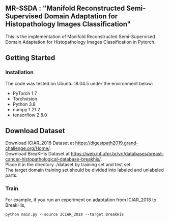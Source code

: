 ##  MR-SSDA : "Manifold Reconstructed Semi-Supervised Domain Adaptation for Histopathology Images Classification"

This is the implementation of Manifold Reconstructed Semi-Supervised Domain Adaptation for Histopathology Images Classification in Pytorch.

## Getting Started
### Installation
The code was tested on Ubuntu 18.04.5 under the environment below:
* PyTorch 1.7
* Torchvision
* Python 3.8
* numpy 1.21.2
* tensorflow 2.8.0

## Download Dataset
Download ICIAR_2018 Dataset at https://digestpath2019.grand-challenge.org/Home/.   
Download BreaKHis Dataset at https://web.inf.ufpr.br/vri/databases/breast-cancer-histopathological-database-breakhis/.  
Place it in the directory ./dataset by training set and test set.  
The target domain training set should be divided into labeled and unlabeled parts.

### Train
For example, if you run an experiment on adaptation from ICIAR_2018 to BreakHis,
```
python main.py --source ICIAR_2018 --target BreakHis 
```
